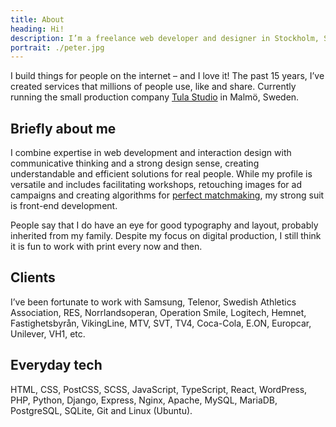```yaml
---
title: About
heading: Hi!
description: I’m a freelance web developer and designer in Stockholm, Sweden. I build things for people on the internet – and I love it!
portrait: ./peter.jpg
---
```


I build things for people on the internet – and I love it! The past 15 years, I’ve created services that millions of people use, like and share. Currently running the small production company <a href="http://tulastudio.se/" target="_blank">Tula Studio</a> in Malmö, Sweden.

## Briefly about me

I combine expertise in web development and interaction design with communicative thinking and a strong design sense, creating understandable and efficient solutions for real people. While my profile is versatile and includes facilitating workshops, retouching images for ad campaigns and creating algorithms for [perfect matchmaking](/project/match-machine/), my strong suit is front-end development.

People say that I do have an eye for good typography and layout, probably inherited from my family. Despite my focus on digital production, I still think it is fun to work with print every now and then.

## Clients

I’ve been fortunate to work with Samsung, Telenor, Swedish Athletics Association, RES, Norrlandsoperan, Operation Smile, Logitech, Hemnet, Fastighetsbyrån, VikingLine, MTV, SVT, TV4, Coca-Cola, E.ON, Europcar, Unilever, VH1, etc.

## Everyday tech

HTML, CSS, PostCSS, SCSS, JavaScript, TypeScript, React, WordPress, PHP, Python, Django, Express, Nginx, Apache, MySQL, MariaDB, PostgreSQL, SQLite, Git and Linux (Ubuntu).
